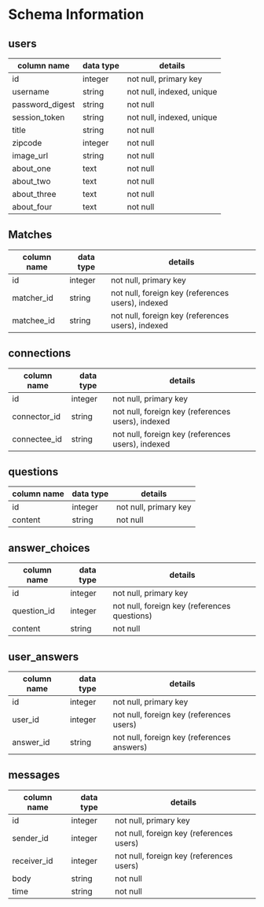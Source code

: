 # Schema Information


## users
column name     | data type | details
----------------|-----------|-----------------------
id              | integer   | not null, primary key
username        | string    | not null, indexed, unique
password_digest | string    | not null
session_token   | string    | not null, indexed, unique
title           | string    | not null
zipcode         | integer   | not null
image_url       | string    | not null
about_one       | text      | not null
about_two       | text      | not null
about_three     | text      | not null
about_four      | text      | not null




## Matches

column name     | data type | details
----------------|-----------|-----------------------
id              | integer   | not null, primary key
matcher_id      | string    | not null, foreign key (references users), indexed
matchee_id      | string    | not null, foreign key (references users), indexed


## connections

column name     | data type | details
----------------|-----------|-----------------------
id              | integer   | not null, primary key
connector_id    | string    | not null, foreign key (references users), indexed
connectee_id    | string    | not null, foreign key (references users), indexed


## questions

column name     | data type | details
----------------|-----------|-----------------------
id              | integer   | not null, primary key
content         | string    | not null


## answer_choices

column name     | data type | details
----------------|-----------|-----------------------
id              | integer   | not null, primary key
question_id     | integer   | not null, foreign key (references questions)
content         | string    | not null

## user_answers

column name     | data type | details
----------------|-----------|-----------------------
id              | integer   | not null, primary key
user_id         | integer   | not null, foreign key (references users)
answer_id       | string    | not null, foreign key (references answers)

## messages

column name     | data type | details
----------------|-----------|-----------------------
id              | integer   | not null, primary key
sender_id       | integer   | not null, foreign key (references users)
receiver_id     | integer   | not null, foreign key (references users)
body            | string    | not null
time            | string    | not null
